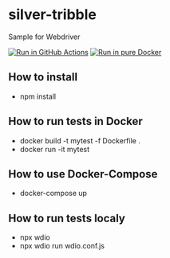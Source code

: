 # silver-tribble
Sample for Webdriver

[![Run in GitHub Actions](https://github.com/BurhanH/silver-tribble/actions/workflows/run-tests.yml/badge.svg)](https://github.com/BurhanH/silver-tribble/actions/workflows/run-tests.yml)
[![Run in pure Docker](https://github.com/BurhanH/silver-tribble/actions/workflows/run-tests-in-docker.yml/badge.svg)](https://github.com/BurhanH/silver-tribble/actions/workflows/run-tests-in-docker.yml)

## How to install
- npm install

## How to run tests in Docker
- docker build -t mytest -f Dockerfile .
- docker run -it mytest

## How to use Docker-Compose
- docker-compose up

## How to run tests localy
- npx wdio
- npx wdio run wdio.conf.js
